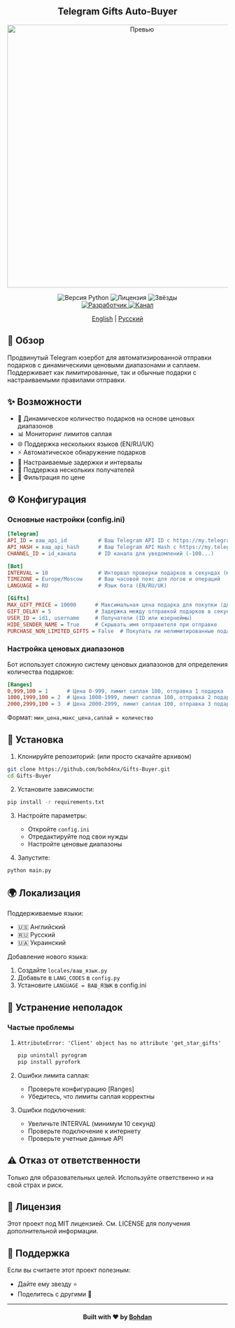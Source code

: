 <h2 align="center">Telegram Gifts Auto-Buyer</h2>

<div align="center">
  <img src="https://github.com/user-attachments/assets/2c4540b7-4e39-4306-945f-389271123ecc" alt="Превью" width="600px">
</div>

<p align="center">
  <img src="https://img.shields.io/badge/python-3.10+-blue.svg" alt="Версия Python">
  <img src="https://img.shields.io/github/license/bohd4nx/Gifts-Buyer" alt="Лицензия">
  <img src="https://img.shields.io/github/stars/bohd4nx/Gifts-Buyer" alt="Звёзды">
  <br>
  <a href="https://t.me/bohd4nx">
    <img src="https://img.shields.io/badge/разработчик-@bohd4nx-blue.svg" alt="Разработчик">
  </a>
  <a href="https://t.me/GiftsTracker">
    <img src="https://img.shields.io/badge/канал-@GiftsTracker-blue.svg" alt="Канал">
  </a>
</p>

<p align="center">
  <a href="README.md">English</a> |
  <a href="./README-RU.md">Русский</a>
</p>

## 📝 Обзор

Продвинутый Telegram юзербот для автоматизированной отправки подарков с динамическими ценовыми диапазонами и саплаем. Поддерживает как лимитированные, так и обычные подарки с настраиваемыми правилами отправки.

## ✨ Возможности

- 🎁 Динамическое количество подарков на основе ценовых диапазонов
- 📊 Мониторинг лимитов саплая
- 🌐 Поддержка нескольких языков (EN/RU/UK)
- ⚡️ Автоматическое обнаружение подарков
- 🔄 Настраиваемые задержки и интервалы
- 📱 Поддержка нескольких получателей
- 🎯 Фильтрация по цене

## ⚙️ Конфигурация

### Основные настройки (config.ini)

```ini
[Telegram]
API_ID = ваш_api_id          # Ваш Telegram API ID с https://my.telegram.org
API_HASH = ваш_api_hash      # Ваш Telegram API Hash с https://my.telegram.org
CHANNEL_ID = id_канала       # ID канала для уведомлений (-100...)

[Bot]
INTERVAL = 10                # Интервал проверки подарков в секундах (мин: 10с)
TIMEZONE = Europe/Moscow     # Ваш часовой пояс для логов и операций
LANGUAGE = RU                # Язык бота (EN/RU/UK)

[Gifts]
MAX_GIFT_PRICE = 10000      # Максимальная цена подарка для покупки (для нелимитированных)
GIFT_DELAY = 5              # Задержка между отправкой подарков в секундах
USER_ID = id1, username     # Получатели (ID или юзернеймы)
HIDE_SENDER_NAME = True     # Скрывать имя отправителя при отправке
PURCHASE_NON_LIMITED_GIFTS = False  # Покупать ли нелимитированные подарки
```

### Настройка ценовых диапазонов

Бот использует сложную систему ценовых диапазонов для определения количества подарков:

```ini
[Ranges]
0,999,100 = 1      # Цена 0-999, лимит саплая 100, отправка 1 подарка
1000,1999,100 = 2  # Цена 1000-1999, лимит саплая 100, отправка 2 подарков
2000,2999,100 = 3  # Цена 2000-2999, лимит саплая 100, отправка 3 подарков
```

Формат: `мин_цена,макс_цена,саплай = количество`

## 🚀 Установка

1. Клонируйте репозиторий: (или просто скачайте архивом)
```bash
git clone https://github.com/bohd4nx/Gifts-Buyer.git
cd Gifts-Buyer
```

2. Установите зависимости:
```bash
pip install -r requirements.txt
```

3. Настройте параметры:
   - Откройте `config.ini`
   - Отредактируйте под свои нужды
   - Настройте ценовые диапазоны

4. Запустите:
```bash
python main.py
```

## 🌍 Локализация

Поддерживаемые языки:
- 🇺🇸 Английский
- 🇷🇺 Русский
- 🇺🇦 Украинский

Добавление нового языка:
1. Создайте `locales/ваш_язык.py`
2. Добавьте в `LANG_CODES` в `config.py`
3. Установите `LANGUAGE = ВАШ_ЯЗЫК` в config.ini

## 🔧 Устранение неполадок

### Частые проблемы

1. `AttributeError: 'Client' object has no attribute 'get_star_gifts'`
   ```bash
   pip uninstall pyrogram
   pip install pyrofork
   ```

2. Ошибки лимита саплая:
   - Проверьте конфигурацию [Ranges]
   - Убедитесь, что лимиты саплая корректны

3. Ошибки подключения:
   - Увеличьте INTERVAL (минимум 10 секунд)
   - Проверьте подключение к интернету
   - Проверьте учетные данные API

## ⚠️ Отказ от ответственности

Только для образовательных целей. Используйте ответственно и на свой страх и риск.

## 📝 Лицензия

Этот проект под MIT лицензией. См. LICENSE для получения дополнительной информации.

## 🌟 Поддержка

Если вы считаете этот проект полезным:

- Дайте ему звезду ⭐
- Поделитесь с другими 🔄

---

<div align="center">
    <h4>Built with ❤️ by <a href="https://t.me/bohd4nx" target="_blank">Bohdan</a></h4>
</div>
